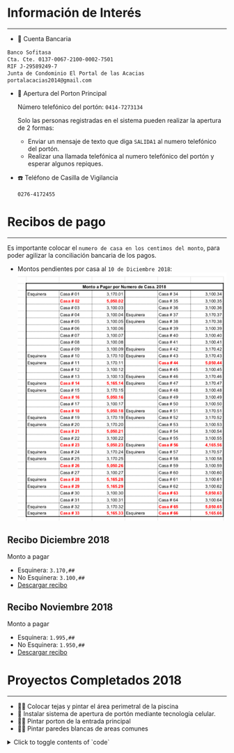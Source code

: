 # Información de Interés
---

- 🏦 Cuenta Bancaria
```
Banco Sofitasa
Cta. Cte. 0137-0067-2100-0002-7501
RIF J-29589249-7
Junta de Condominio El Portal de las Acacias
portalacacias2014@gmail.com
```

- 🚧 Apertura del Porton Principal
    
    Número telefónico del portón: `0414-7273134`
    
    Solo las personas registradas en el sistema pueden realizar la apertura de 2 formas:
    
    - Enviar un mensaje de texto que diga `SALIDA1` al numero telefónico del portón.
    - Realizar una llamada telefónica al numero telefónico del portón y esperar algunos repiques.

- ☎️ Teléfono de Casilla de Vigilancia
    
    `0276-4172455`


# Recibos de pago
---

Es importante colocar el `numero de casa en los centimos del monto`, para poder agilizar la conciliación bancaria de los pagos.

- Montos pendientes por casa al `10 de Diciembre 2018`:
![Pendientes](/files/pendiente.png)


## Recibo Diciembre 2018

Monto a pagar

- Esquinera: `3.170,##`
- No Esquinera: `3.100,##`
- [Descargar recibo](../files/Diciembre2018.pdf)

## Recibo Noviembre 2018

Monto a pagar

- Esquinera: `1.995,##`
- No Esquinera: `1.950,##`
- [Descargar recibo](../files/Noviembre2018.pdf)

# Proyectos Completados 2018
---

- 🏊‍♀️ Colocar tejas y pintar el área perimetral de la piscina
- 🚨 Instalar sistema de apertura de portón mediante tecnología celular.
- 👨‍🎨 Pintar porton de la entrada principal
- 👨‍🎨 Pintar paredes blancas de areas comunes

<details>
<summary>Click to toggle contents of `code`</summary>
![Pendientes](/files/pendiente.png)
</details>
